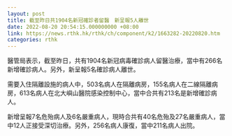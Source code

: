 ```yaml
---
layout: post
title: 截至昨日共1904名新冠確診者留醫　新呈報5人離世
date: 2022-08-20 20:54:15.000000000 +08:00
link: https://news.rthk.hk/rthk/ch/component/k2/1663282-20220820.htm
categories: rthk
---
```


醫管局表示，截至昨日，共有1904名新冠病毒確診病人留醫治療，當中有266名新增確診病人。另外，新呈報5名確診病人離世。 

需要入住隔離設施的病人中，503名病人在隔離病房，155名病人在二線隔離病房，613名病人在北大嶼山醫院感染控制中心，當中合共有213名是新增確診病人。

新增呈報7名危殆病人及6名嚴重病人，現時合共有40名危殆及27名嚴重病人，當中12人正接受深切治療。另外，256名病人康復，當中211名病人出院。
